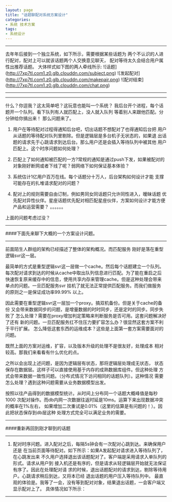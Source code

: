 ```yaml
---
layout: page
title: "话题聊配对系统方案设计"
categories:
- 系统 技术方案
tags:
- 系统设计
---
```




----

   去年年后接到一个独立系统，如下所示，需要根据某些话题为
两个不认识的人进行配对，配对上可以就该话题两个人交换意见聊天，
配对等待太久会结合用户属性出推荐话题。
大体样式如下图的两人牵线所示:
![话题] (http://7xp7tl.com1.z0.glb.clouddn.com/subject.png)
![发起配对] (http://7xp7tl.com1.z0.glb.clouddn.com/makepair.png)
![配对结束] (http://7xp7tl.com1.z0.glb.clouddn.com/chat.png)

----


----


什么？你逗我？这太简单吧？这玩意也能叫一个系统？
我后台开个进程，每个话题开一个队列。看下队列有人就匹配上，没人就入队列
等着别人来跟他匹配。分分钟给你搞出来！
那么问题来了。

1.  用户在等待配对过程得通知后台吧，切出话题不想配对了也得通知后台把
用户从话题的等待配对队列里剔除。但是逻辑层是多台机子无状态的，如果退
出话题的请求先于心跳请求到达后台。那么用户还是会插入等待队列中被其他
用户匹配上。这个时序问题如何处理？
2. 匹配上了如何通知被匹配的一方?常规的通知是通过push下发，如果被配对的
对象刚好断网或者下线了呢？弱网络下如何保证基本体验？

3.  系统估计1亿用户百万在线。每个话题分十万人，后台架构如何设计才能
支撑可能存在的扎堆请求配对的问题？

4.  配对上的规则需要自由订制，例如男同女同话题只允许同性进入，暧昧话题
优先配对异性伙伴。星座话题优先配对相匹配星座伙伴，方案如何设计才能方便产品和运营需要？
。。。。。。

上面的问题考虑过没？

----

####下面先来聊下大概的一个方案设计问题。


----
前面陌生人群组的架构已经描述了整体的架构概况。而匹配服务
刚好是落在重型逻辑svr这一层。

最简单的方式是重型逻辑svr这一层做一个cache。然后每个话题建立一个队列。
每次配对请求到达的时候从cache中取出队列信息进行匹配。为了能在重启之后
快速恢复原来缓存中的信息，使用共享内存来管理cache。但是这种处理会带来
单点的问题。一旦匹配服务svr 挂机了就无法正常提供匹配服务。而我们做服务
的原则之一是保证成功率99.99% 以上。

因此需要在重型逻辑svr这一层加一个proxy。搞双机备份。但是关于cache的备份
又会带来数据同步的问题，是增量数据的时时同步，还是定时的同步。同步失败了
怎么处理？需要在proxy增加判定策略来判断服务是否可用。这套问题解决好了还有
新的问题。一旦匹配服务扛不住压力要扩容怎么办？很显然这套方案不利于平行扩展。
怎么降低这套东西的运维成本？这些是上面第一套方案需要面对的问题。



既然上面的方案对运维，扩容，以及版本升级的处理不是很友好，处理成本
相对较高。那我们来看看有什么优化的点。


之所以会出现上述问题，是因为逻辑层有状态，那将逻辑层处理成无状态，
状态保存在数据层。这样子可以直接使用基于内存的成熟数据库组件。但这种处理
方式会带来数据一致性问题。（分布式情况下访问相同的话题队列）。这种情况
需要怎么处理？遇到这种问题需要从业务数据模型出发。


按照以往产品得到的数据模型统计。从时间上分布同一个话题大概峰值是每秒1000
次配对操作。而db内网一次数据往返时延是10ms。运算下来出现数据冲突的概率在1%左右，
如果增加二次重试是0.01%（这里的估算是有问题的！）。因此把状态保存到db层这种
处理方式完全可以满足业务的需要。



----


####重新再回到刚才聊到的话题


----

1. 配对时序问题。进入配对之后，每隔5s钟会有一次配对心跳到达。来确保用户还是
在当前页面等待配对。如下所示：如果A发起配对请求进入等待队列了，在心跳发出来
不久用户选择退出该话题配对了。客户端是采用请求入单队列的形式。请求从用户到
接入机还是有序的，但是请求从轻逻辑层开始就无法保证有序了。因此在处理配对请
求的时候，退出话题配对的请求到达，剔除等待用户。心跳请求稍后到达，又将本已经
退出话题的用户压入等待队列中。
最直观的体验是。我等了一会，没有等到配对对象，结果退出话题，一会客户端又显示配对上了。
具体情况如下所示：

----
